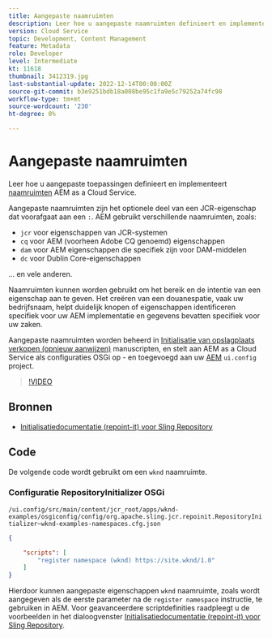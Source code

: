 ```yaml
---
title: Aangepaste naamruimten
description: Leer hoe u aangepaste naamruimten definieert en implementeert om as a Cloud Service te AEM.
version: Cloud Service
topic: Development, Content Management
feature: Metadata
role: Developer
level: Intermediate
kt: 11618
thumbnail: 3412319.jpg
last-substantial-update: 2022-12-14T00:00:00Z
source-git-commit: b3e9251bdb18a008be95c1fa9e5c79252a74fc98
workflow-type: tm+mt
source-wordcount: '230'
ht-degree: 0%

---
```


# Aangepaste naamruimten

Leer hoe u aangepaste toepassingen definieert en implementeert [naamruimten](https://developer.adobe.com/experience-manager/reference-materials/spec/jcr/1.0/4.5_Namespaces.html) AEM as a Cloud Service.

Aangepaste naamruimten zijn het optionele deel van een JCR-eigenschap dat voorafgaat aan een `:`. AEM gebruikt verschillende naamruimten, zoals:

+ `jcr` voor eigenschappen van JCR-systemen
+ `cq` voor AEM (voorheen Adobe CQ genoemd) eigenschappen
+ `dam` voor AEM eigenschappen die specifiek zijn voor DAM-middelen
+ `dc` voor Dublin Core-eigenschappen

... en vele anderen.

Naamruimten kunnen worden gebruikt om het bereik en de intentie van een eigenschap aan te geven. Het creëren van een douanespatie, vaak uw bedrijfsnaam, helpt duidelijk knopen of eigenschappen identificeren specifiek voor uw AEM implementatie en gegevens bevatten specifiek voor uw zaken.

Aangepaste naamruimten worden beheerd in [Initialisatie van opslagplaats verkopen (opnieuw aanwijzen)](https://sling.apache.org/documentation/bundles/repository-initialization.html) manuscripten, en stelt aan AEM as a Cloud Service als configuraties OSGi op - en toegevoegd aan uw [AEM](https://experienceleague.adobe.com/docs/experience-manager-core-components/using/developing/archetype/overview.html) `ui.config` project.

>[!VIDEO](https://video.tv.adobe.com/v/3412319?quality=12&learn=on)

## Bronnen

+ [Initialisatiedocumentatie (repoint-it) voor Sling Repository](https://sling.apache.org/documentation/bundles/repository-initialization.html#repoinit-parser-test-scenarios)

## Code

De volgende code wordt gebruikt om een `wknd` naamruimte.

### Configuratie RepositoryInitializer OSGi

`/ui.config/src/main/content/jcr_root/apps/wknd-examples/osgiconfig/config/org.apache.sling.jcr.repoinit.RepositoryInitializer~wknd-examples-namespaces.cfg.json`

```json
{

    "scripts": [
        "register namespace (wknd) https://site.wknd/1.0"
    ]
}
```

Hierdoor kunnen aangepaste eigenschappen `wknd` naamruimte, zoals wordt aangegeven als de eerste parameter na de `register namespace` instructie, te gebruiken in AEM. Voor geavanceerdere scriptdefinities raadpleegt u de voorbeelden in het dialoogvenster [Initialisatiedocumentatie (repoint-it) voor Sling Repository](https://sling.apache.org/documentation/bundles/repository-initialization.html#repoinit-parser-test-scenarios).
